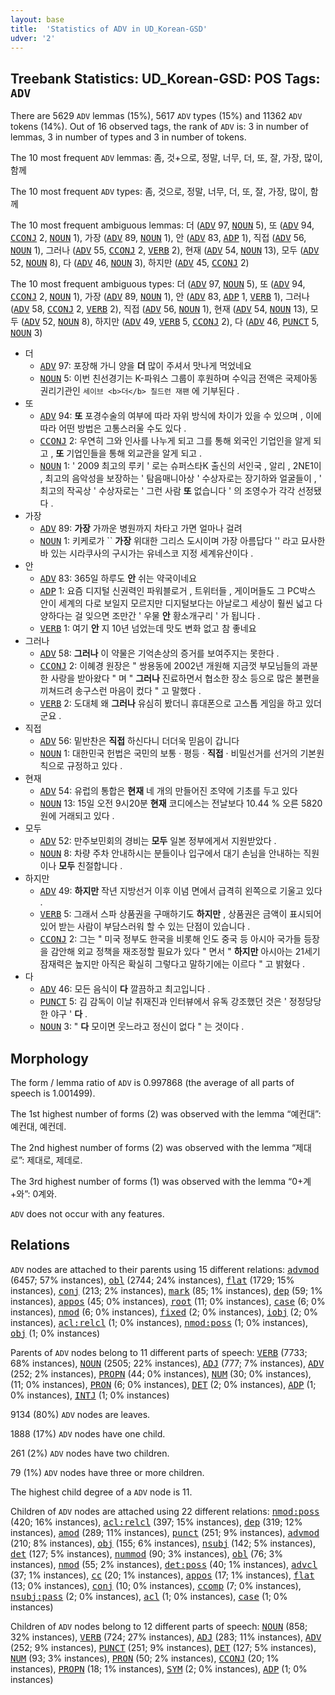 ```yaml
---
layout: base
title:  'Statistics of ADV in UD_Korean-GSD'
udver: '2'
---
```


## Treebank Statistics: UD_Korean-GSD: POS Tags: `ADV`

There are 5629 `ADV` lemmas (15%), 5617 `ADV` types (15%) and 11362 `ADV` tokens (14%).
Out of 16 observed tags, the rank of `ADV` is: 3 in number of lemmas, 3 in number of types and 3 in number of tokens.

The 10 most frequent `ADV` lemmas: 좀, 것+으로, 정말, 너무, 더, 또, 잘, 가장, 많이, 함께

The 10 most frequent `ADV` types:  좀, 것으로, 정말, 너무, 더, 또, 잘, 가장, 많이, 함께

The 10 most frequent ambiguous lemmas: 더 (<tt><a href="ko_gsd-pos-ADV.html">ADV</a></tt> 97, <tt><a href="ko_gsd-pos-NOUN.html">NOUN</a></tt> 5), 또 (<tt><a href="ko_gsd-pos-ADV.html">ADV</a></tt> 94, <tt><a href="ko_gsd-pos-CCONJ.html">CCONJ</a></tt> 2, <tt><a href="ko_gsd-pos-NOUN.html">NOUN</a></tt> 1), 가장 (<tt><a href="ko_gsd-pos-ADV.html">ADV</a></tt> 89, <tt><a href="ko_gsd-pos-NOUN.html">NOUN</a></tt> 1), 안 (<tt><a href="ko_gsd-pos-ADV.html">ADV</a></tt> 83, <tt><a href="ko_gsd-pos-ADP.html">ADP</a></tt> 1), 직접 (<tt><a href="ko_gsd-pos-ADV.html">ADV</a></tt> 56, <tt><a href="ko_gsd-pos-NOUN.html">NOUN</a></tt> 1), 그러나 (<tt><a href="ko_gsd-pos-ADV.html">ADV</a></tt> 55, <tt><a href="ko_gsd-pos-CCONJ.html">CCONJ</a></tt> 2, <tt><a href="ko_gsd-pos-VERB.html">VERB</a></tt> 2), 현재 (<tt><a href="ko_gsd-pos-ADV.html">ADV</a></tt> 54, <tt><a href="ko_gsd-pos-NOUN.html">NOUN</a></tt> 13), 모두 (<tt><a href="ko_gsd-pos-ADV.html">ADV</a></tt> 52, <tt><a href="ko_gsd-pos-NOUN.html">NOUN</a></tt> 8), 다 (<tt><a href="ko_gsd-pos-ADV.html">ADV</a></tt> 46, <tt><a href="ko_gsd-pos-NOUN.html">NOUN</a></tt> 3), 하지만 (<tt><a href="ko_gsd-pos-ADV.html">ADV</a></tt> 45, <tt><a href="ko_gsd-pos-CCONJ.html">CCONJ</a></tt> 2)

The 10 most frequent ambiguous types:  더 (<tt><a href="ko_gsd-pos-ADV.html">ADV</a></tt> 97, <tt><a href="ko_gsd-pos-NOUN.html">NOUN</a></tt> 5), 또 (<tt><a href="ko_gsd-pos-ADV.html">ADV</a></tt> 94, <tt><a href="ko_gsd-pos-CCONJ.html">CCONJ</a></tt> 2, <tt><a href="ko_gsd-pos-NOUN.html">NOUN</a></tt> 1), 가장 (<tt><a href="ko_gsd-pos-ADV.html">ADV</a></tt> 89, <tt><a href="ko_gsd-pos-NOUN.html">NOUN</a></tt> 1), 안 (<tt><a href="ko_gsd-pos-ADV.html">ADV</a></tt> 83, <tt><a href="ko_gsd-pos-ADP.html">ADP</a></tt> 1, <tt><a href="ko_gsd-pos-VERB.html">VERB</a></tt> 1), 그러나 (<tt><a href="ko_gsd-pos-ADV.html">ADV</a></tt> 58, <tt><a href="ko_gsd-pos-CCONJ.html">CCONJ</a></tt> 2, <tt><a href="ko_gsd-pos-VERB.html">VERB</a></tt> 2), 직접 (<tt><a href="ko_gsd-pos-ADV.html">ADV</a></tt> 56, <tt><a href="ko_gsd-pos-NOUN.html">NOUN</a></tt> 1), 현재 (<tt><a href="ko_gsd-pos-ADV.html">ADV</a></tt> 54, <tt><a href="ko_gsd-pos-NOUN.html">NOUN</a></tt> 13), 모두 (<tt><a href="ko_gsd-pos-ADV.html">ADV</a></tt> 52, <tt><a href="ko_gsd-pos-NOUN.html">NOUN</a></tt> 8), 하지만 (<tt><a href="ko_gsd-pos-ADV.html">ADV</a></tt> 49, <tt><a href="ko_gsd-pos-VERB.html">VERB</a></tt> 5, <tt><a href="ko_gsd-pos-CCONJ.html">CCONJ</a></tt> 2), 다 (<tt><a href="ko_gsd-pos-ADV.html">ADV</a></tt> 46, <tt><a href="ko_gsd-pos-PUNCT.html">PUNCT</a></tt> 5, <tt><a href="ko_gsd-pos-NOUN.html">NOUN</a></tt> 3)


* 더
  * <tt><a href="ko_gsd-pos-ADV.html">ADV</a></tt> 97: 포장해 가니 양을 <b>더</b> 많이 주셔서 맛나게 먹었네요
  * <tt><a href="ko_gsd-pos-NOUN.html">NOUN</a></tt> 5: 이번 친선경기는 K-파워스 그룹이 후원하며 수익금 전액은 국제아동권리기관인 ` 세이브 <b>더</b> 칠드런 재팬 ` 에 기부된다 .
* 또
  * <tt><a href="ko_gsd-pos-ADV.html">ADV</a></tt> 94: <b>또</b> 포경수술의 여부에 따라 자위 방식에 차이가 있을 수 있으며 , 이에 따라 어떤 방법은 고통스러울 수도 있다 .
  * <tt><a href="ko_gsd-pos-CCONJ.html">CCONJ</a></tt> 2: 우연히 그와 인사를 나누게 되고 그를 통해 외국인 기업인을 알게 되고 , <b>또</b> 기업인들을 통해 외교관을 알게 되고 .
  * <tt><a href="ko_gsd-pos-NOUN.html">NOUN</a></tt> 1: ' 2009 최고의 루키 ' 로는 슈퍼스타K 출신의 서인국 , 알리 , 2NE1이 , 최고의 음악성을 보장하는 ' 탐음매니아상 ' 수상자로는 장기하와 얼굴들이 , ' 최고의 작곡상 ' 수상자로는 ' 그런 사람 <b>또</b> 없습니다 ' 의 조영수가 각각 선정됐다 .
* 가장
  * <tt><a href="ko_gsd-pos-ADV.html">ADV</a></tt> 89: <b>가장</b> 가까운 병원까지 차타고 가면 얼마나 걸려
  * <tt><a href="ko_gsd-pos-NOUN.html">NOUN</a></tt> 1: 키케로가 `` <b>가장</b> 위대한 그리스 도시이며 가장 아름답다 '' 라고 묘사한 바 있는 시라쿠사의 구시가는 유네스코 지정 세계유산이다 .
* 안
  * <tt><a href="ko_gsd-pos-ADV.html">ADV</a></tt> 83: 365일 하루도 <b>안</b> 쉬는 약국이네요
  * <tt><a href="ko_gsd-pos-ADP.html">ADP</a></tt> 1: 요즘 디지털 신권력인 파워블로거 , 트위터들 , 게이머들도 그 PC박스 안이 세계의 다로 보일지 모르지만 디지털보다는 아날로그 세상이 훨씬 넓고 다양하다는 걸 잊으면 조만간 ' 우물 <b>안</b> 황소개구리 ' 가 됩니다 .
  * <tt><a href="ko_gsd-pos-VERB.html">VERB</a></tt> 1: 여기 <b>안</b> 지 10년 넘었는데 맛도 변화 없고 참 좋네요
* 그러나
  * <tt><a href="ko_gsd-pos-ADV.html">ADV</a></tt> 58: <b>그러나</b> 이 약물은 기억손상의 증거를 보여주지는 못한다 .
  * <tt><a href="ko_gsd-pos-CCONJ.html">CCONJ</a></tt> 2: 이혜경 원장은 " 쌍용동에 2002년 개원해 지금껏 부모님들의 과분한 사랑을 받아왔다 " 며 " <b>그러나</b> 진료하면서 협소한 장소 등으로 많은 불편을 끼쳐드려 송구스런 마음이 컸다 " 고 말했다 .
  * <tt><a href="ko_gsd-pos-VERB.html">VERB</a></tt> 2: 도대체 왜 <b>그러나</b> 유심히 봤더니 휴대폰으로 고스톱 게임을 하고 있더군요 .
* 직접
  * <tt><a href="ko_gsd-pos-ADV.html">ADV</a></tt> 56: 밑반찬은 <b>직접</b> 하신다니 더더욱 믿음이 갑니다
  * <tt><a href="ko_gsd-pos-NOUN.html">NOUN</a></tt> 1: 대한민국 헌법은 국민의 보통 · 평등 · <b>직접</b> · 비밀선거를 선거의 기본원칙으로 규정하고 있다 .
* 현재
  * <tt><a href="ko_gsd-pos-ADV.html">ADV</a></tt> 54: 유럽의 통합은 <b>현재</b> 네 개의 만들어진 조약에 기초를 두고 있다
  * <tt><a href="ko_gsd-pos-NOUN.html">NOUN</a></tt> 13: 15일 오전 9시20분 <b>현재</b> 코디에스는 전날보다 10.44 % 오른 5820원에 거래되고 있다 .
* 모두
  * <tt><a href="ko_gsd-pos-ADV.html">ADV</a></tt> 52: 만주보민회의 경비는 <b>모두</b> 일본 정부에게서 지원받았다 .
  * <tt><a href="ko_gsd-pos-NOUN.html">NOUN</a></tt> 8: 차량 주차 안내하시는 분들이나 입구에서 대기 손님을 안내하는 직원이나 <b>모두</b> 친절합니다 .
* 하지만
  * <tt><a href="ko_gsd-pos-ADV.html">ADV</a></tt> 49: <b>하지만</b> 작년 지방선거 이후 이념 면에서 급격히 왼쪽으로 기울고 있다 .
  * <tt><a href="ko_gsd-pos-VERB.html">VERB</a></tt> 5: 그래서 스파 상품권을 구매하기도 <b>하지만</b> , 상품권은 금액이 표시되어 있어 받는 사람이 부담스러워 할 수 있는 단점이 있습니다 .
  * <tt><a href="ko_gsd-pos-CCONJ.html">CCONJ</a></tt> 2: 그는 " 미국 정부도 한국을 비롯해 인도 중국 등 아시아 국가들 등장을 감안해 외교 정책을 재조정할 필요가 있다 " 면서 " <b>하지만</b> 아시아는 21세기 잠재력은 높지만 아직은 확실히 그렇다고 말하기에는 이르다 " 고 밝혔다 .
* 다
  * <tt><a href="ko_gsd-pos-ADV.html">ADV</a></tt> 46: 모든 음식이 <b>다</b> 깔끔하고 최고입니다 .
  * <tt><a href="ko_gsd-pos-PUNCT.html">PUNCT</a></tt> 5: 김 감독이 이날 취재진과 인터뷰에서 유독 강조했던 것은 ' 정정당당한 야구 ' <b>다</b> .
  * <tt><a href="ko_gsd-pos-NOUN.html">NOUN</a></tt> 3: " <b>다</b> 모이면 웃느라고 정신이 없다 " 는 것이다 .

## Morphology

The form / lemma ratio of `ADV` is 0.997868 (the average of all parts of speech is 1.001499).

The 1st highest number of forms (2) was observed with the lemma “예컨대”: 예컨대, 예컨데.

The 2nd highest number of forms (2) was observed with the lemma “제대로”: 제대로, 제데로.

The 3rd highest number of forms (1) was observed with the lemma “0+계+와”: 0계와.

`ADV` does not occur with any features.


## Relations

`ADV` nodes are attached to their parents using 15 different relations: <tt><a href="ko_gsd-dep-advmod.html">advmod</a></tt> (6457; 57% instances), <tt><a href="ko_gsd-dep-obl.html">obl</a></tt> (2744; 24% instances), <tt><a href="ko_gsd-dep-flat.html">flat</a></tt> (1729; 15% instances), <tt><a href="ko_gsd-dep-conj.html">conj</a></tt> (213; 2% instances), <tt><a href="ko_gsd-dep-mark.html">mark</a></tt> (85; 1% instances), <tt><a href="ko_gsd-dep-dep.html">dep</a></tt> (59; 1% instances), <tt><a href="ko_gsd-dep-appos.html">appos</a></tt> (45; 0% instances), <tt><a href="ko_gsd-dep-root.html">root</a></tt> (11; 0% instances), <tt><a href="ko_gsd-dep-case.html">case</a></tt> (6; 0% instances), <tt><a href="ko_gsd-dep-nmod.html">nmod</a></tt> (6; 0% instances), <tt><a href="ko_gsd-dep-fixed.html">fixed</a></tt> (2; 0% instances), <tt><a href="ko_gsd-dep-iobj.html">iobj</a></tt> (2; 0% instances), <tt><a href="ko_gsd-dep-acl-relcl.html">acl:relcl</a></tt> (1; 0% instances), <tt><a href="ko_gsd-dep-nmod-poss.html">nmod:poss</a></tt> (1; 0% instances), <tt><a href="ko_gsd-dep-obj.html">obj</a></tt> (1; 0% instances)

Parents of `ADV` nodes belong to 11 different parts of speech: <tt><a href="ko_gsd-pos-VERB.html">VERB</a></tt> (7733; 68% instances), <tt><a href="ko_gsd-pos-NOUN.html">NOUN</a></tt> (2505; 22% instances), <tt><a href="ko_gsd-pos-ADJ.html">ADJ</a></tt> (777; 7% instances), <tt><a href="ko_gsd-pos-ADV.html">ADV</a></tt> (252; 2% instances), <tt><a href="ko_gsd-pos-PROPN.html">PROPN</a></tt> (44; 0% instances), <tt><a href="ko_gsd-pos-NUM.html">NUM</a></tt> (30; 0% instances),  (11; 0% instances), <tt><a href="ko_gsd-pos-PRON.html">PRON</a></tt> (6; 0% instances), <tt><a href="ko_gsd-pos-DET.html">DET</a></tt> (2; 0% instances), <tt><a href="ko_gsd-pos-ADP.html">ADP</a></tt> (1; 0% instances), <tt><a href="ko_gsd-pos-INTJ.html">INTJ</a></tt> (1; 0% instances)

9134 (80%) `ADV` nodes are leaves.

1888 (17%) `ADV` nodes have one child.

261 (2%) `ADV` nodes have two children.

79 (1%) `ADV` nodes have three or more children.

The highest child degree of a `ADV` node is 11.

Children of `ADV` nodes are attached using 22 different relations: <tt><a href="ko_gsd-dep-nmod-poss.html">nmod:poss</a></tt> (420; 16% instances), <tt><a href="ko_gsd-dep-acl-relcl.html">acl:relcl</a></tt> (397; 15% instances), <tt><a href="ko_gsd-dep-dep.html">dep</a></tt> (319; 12% instances), <tt><a href="ko_gsd-dep-amod.html">amod</a></tt> (289; 11% instances), <tt><a href="ko_gsd-dep-punct.html">punct</a></tt> (251; 9% instances), <tt><a href="ko_gsd-dep-advmod.html">advmod</a></tt> (210; 8% instances), <tt><a href="ko_gsd-dep-obj.html">obj</a></tt> (155; 6% instances), <tt><a href="ko_gsd-dep-nsubj.html">nsubj</a></tt> (142; 5% instances), <tt><a href="ko_gsd-dep-det.html">det</a></tt> (127; 5% instances), <tt><a href="ko_gsd-dep-nummod.html">nummod</a></tt> (90; 3% instances), <tt><a href="ko_gsd-dep-obl.html">obl</a></tt> (76; 3% instances), <tt><a href="ko_gsd-dep-nmod.html">nmod</a></tt> (55; 2% instances), <tt><a href="ko_gsd-dep-det-poss.html">det:poss</a></tt> (40; 1% instances), <tt><a href="ko_gsd-dep-advcl.html">advcl</a></tt> (37; 1% instances), <tt><a href="ko_gsd-dep-cc.html">cc</a></tt> (20; 1% instances), <tt><a href="ko_gsd-dep-appos.html">appos</a></tt> (17; 1% instances), <tt><a href="ko_gsd-dep-flat.html">flat</a></tt> (13; 0% instances), <tt><a href="ko_gsd-dep-conj.html">conj</a></tt> (10; 0% instances), <tt><a href="ko_gsd-dep-ccomp.html">ccomp</a></tt> (7; 0% instances), <tt><a href="ko_gsd-dep-nsubj-pass.html">nsubj:pass</a></tt> (2; 0% instances), <tt><a href="ko_gsd-dep-acl.html">acl</a></tt> (1; 0% instances), <tt><a href="ko_gsd-dep-case.html">case</a></tt> (1; 0% instances)

Children of `ADV` nodes belong to 12 different parts of speech: <tt><a href="ko_gsd-pos-NOUN.html">NOUN</a></tt> (858; 32% instances), <tt><a href="ko_gsd-pos-VERB.html">VERB</a></tt> (724; 27% instances), <tt><a href="ko_gsd-pos-ADJ.html">ADJ</a></tt> (283; 11% instances), <tt><a href="ko_gsd-pos-ADV.html">ADV</a></tt> (252; 9% instances), <tt><a href="ko_gsd-pos-PUNCT.html">PUNCT</a></tt> (251; 9% instances), <tt><a href="ko_gsd-pos-DET.html">DET</a></tt> (127; 5% instances), <tt><a href="ko_gsd-pos-NUM.html">NUM</a></tt> (93; 3% instances), <tt><a href="ko_gsd-pos-PRON.html">PRON</a></tt> (50; 2% instances), <tt><a href="ko_gsd-pos-CCONJ.html">CCONJ</a></tt> (20; 1% instances), <tt><a href="ko_gsd-pos-PROPN.html">PROPN</a></tt> (18; 1% instances), <tt><a href="ko_gsd-pos-SYM.html">SYM</a></tt> (2; 0% instances), <tt><a href="ko_gsd-pos-ADP.html">ADP</a></tt> (1; 0% instances)

